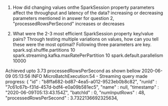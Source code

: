 1. How did changing values onthe SparkSession property parameters affect the throughput and latency of the data?
increasing or decreasing parameters mentioned in answer for question 2, "processedRowsPerSecond" increases or decreases

2. What were the 2-3 most efficient SparkSession property key/value pairs? Through testing multiple variations on values, how can you tell these were the most optimal? 
Following three parameters are key.
spark.sql.shuffle.partitions                10
spark.streaming.kafka.maxRatePerPartition   10
spark.default.parallelism                   10000

Achieved upto 3.73 processedRowsPerSecond as shown bellow
2020-06-09 05:13:56 INFO  MicroBatchExecution:54 - Streaming query made progress: {
  "id" : "b8ffa682-bd87-4ea5-a012-9523eb0b8c82",
  "runId" : "7c61c67b-f31d-457d-bdf4-e0a09b581ec5",
  "name" : null,
  "timestamp" : "2020-06-09T05:13:43.154Z",
  "batchId" : 0,
  "numInputRows" : 48,
  "processedRowsPerSecond" : 3.7322136692325634,
